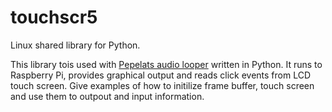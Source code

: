 # touchscr5

Linux shared library for Python.

This library tois used with [Pepelats audio looper](https://github.com/slmnv5/pepelats) written in Python. It runs to Raspberry Pi, provides graphical output and reads click events from LCD touch screen.
Give examples of how to initilize frame buffer, touch screen and use them to outpout and input information.


